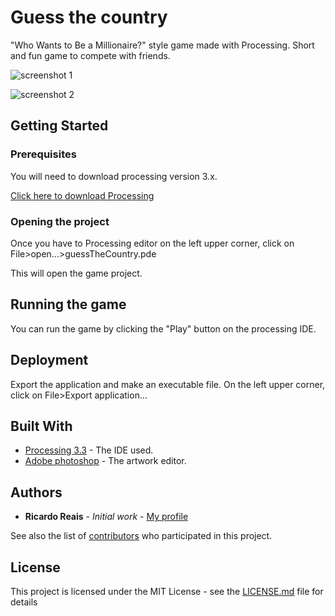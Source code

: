 # Guess the country

"Who Wants to Be a Millionaire?" style game made with Processing. Short and fun game to compete with friends.

![screenshot 1](https://github.com/ricardoreais/guess-the-country/blob/master/examples/menu.png "Game mode 1")

![screenshot 2](https://github.com/ricardoreais/guess-the-country/blob/master/examples/mode1.png "Game mode 1")

## Getting Started
### Prerequisites

You will need to download processing version 3.x.

[Click here to download Processing](https://processing.org/download/)

### Opening the project

Once you have to Processing editor on the left upper corner, click on File>open...>guessTheCountry.pde

This will open the game project.

## Running the game

You can run the game by clicking the "Play" button on the processing IDE.

## Deployment

Export the application and make an executable file. On the left upper corner, click on File>Export application...

## Built With

* [Processing 3.3](https://processing.org/download/) - The IDE used.
* [Adobe photoshop](https://www.adobe.com/pt/products/photoshop.html?promoid=KLXLS&mv=search&s_kwcid=AL!3085!3!180232924738!b!!g!!adobe%20photoshop%20gr%C3%A1tis&ef_id=WL7ZFwAAACZ40aWn:20170314164153:s) - The artwork editor.

## Authors

* **Ricardo Reais** - *Initial work* - [My profile](https://github.com/ricardoreais)

See also the list of [contributors](https://github.com/ricardoreais/guess-the-country/contributors) who participated in this project.

## License

This project is licensed under the MIT License - see the [LICENSE.md](LICENSE.md) file for details

